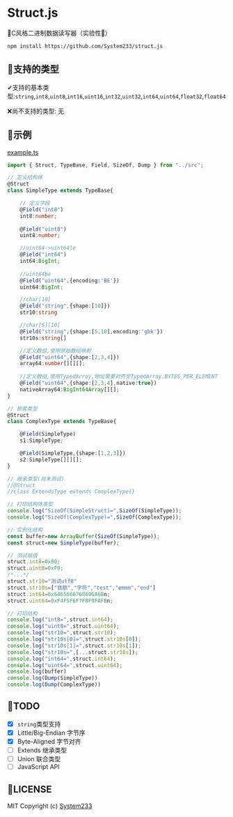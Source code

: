 # Struct.js

🧀C风格二进制数据读写器（实验性🚩）  

`npm install https://github.com/System233/struct.js`

## 🧡支持的类型

✔支持的基本类型:`string`,`int8`,`uint8`,`int16`,`uint16`,`int32`,`uint32`,`int64`,`uint64`,`float32`,`float64`

❌尚不支持的类型: 无

## 🚀示例

[example.ts](test/example.ts)

```typescript
import { Struct, TypeBase, Field, SizeOf, Dump } from "../src";

// 定义结构体
@Struct
class SimpleType extends TypeBase{

    // 定义字段
    @Field("int8")
    int8:number;
    
    @Field("uint8")
    uint8:number;

    //uint64->uint64le
    @Field("int64")
    int64:BigInt;
    
    //uint64be
    @Field("uint64",{encoding:'BE'})
    uint64:BigInt;

    //char[10]
    @Field("string",{shape:[10]})
    str10:string

    //char[5][10]
    @Field("string",{shape:[5,10],encoding:'gbk'})
    str10s:string[]

    //定义数组,使用原始数组映射
    @Field("uint64",{shape:[2,3,4]})
    array64:number[][][];
    
    //定义数组,使用TypedArray,地址需要对齐至TypedArray.BYTES_PER_ELEMENT
    @Field("uint64",{shape:[2,3,4],native:true})
    nativeArray64:BigInt64Array[][];
}

// 嵌套类型
@Struct
class ComplexType extends TypeBase{

    @Field(SimpleType)
    s1:SimpleType;

    @Field(SimpleType,{shape:[1,2,3]})
    s2:SimpleType[][][];
}

// 继承类型(尚未测试)
//@Struct
//class ExtendsType extends ComplexType{}

// 打印结构体类型
console.log("SizeOf(SimpleStruct)=",SizeOf(SimpleType));
console.log("SizeOf(ComplexType)=",SizeOf(ComplexType));

// 实例化结构
const buffer=new ArrayBuffer(SizeOf(SimpleType));
const struct=new SimpleType(buffer);

// 测试赋值
struct.int8=0x80;
struct.uint8=0xF0;
/*...*/
struct.str10="测试utf8"
struct.str10s=["我额","字符","test","emmm","end"]
struct.int64=0x6465666768696A6Bn;
struct.uint64=0xF4F5F6F7F8F9FAFBn;

// 打印结构
console.log("int8=",struct.int64);
console.log("uint8=",struct.uint64);
console.log("str10=",struct.str10);
console.log("str10s[0]=",struct.str10s[0]);
console.log("str10s[1]=",struct.str10s[1]);
console.log("str10s=",[...struct.str10s]);
console.log("int64=",struct.int64);
console.log("uint64=",struct.uint64);
console.log(buffer)
console.log(Dump(SimpleType))
console.log(Dump(ComplexType))

```

## 📌TODO

- [x] `string`类型支持
- [x] Little/Big-Endian 字节序
- [x] Byte-Aligned 字节对齐
- [ ] Extends 继承类型
- [ ] Union 联合类型
- [ ] JavaScript API

## 🔑LICENSE

MIT Copyright (c) [System233](https://github.com/System233)